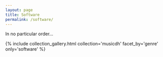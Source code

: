 ```yaml
---
layout: page
title: Software
permalink: /software/
---
```


In no particular order... 

{% include collection_gallery.html  collection='musicdh' facet_by='genre' only='software' %}